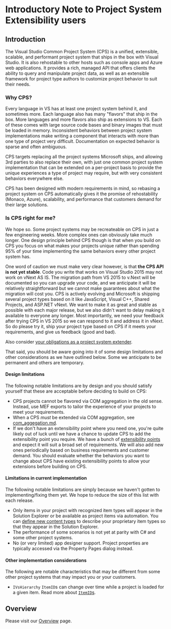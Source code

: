 Introductory Note to Project System Extensibility users
=======================================================

Introduction
------------

The Visual Studio Common Project System (CPS) is a unified, extensible,
scalable, and performant project system that ships in the box with Visual
Studio. It is also rehostable to other hosts such as console apps and
Azure web applications. It provides a rich, managed API that offers clients
the ability to query and manipulate project data, as well as an extensible 
framework for project type authors to customize project behavior to suit 
their needs.

### Why CPS?

Every language in VS has at least one project system behind it, and sometimes
more. Each language also has many "flavors" that ship in the box. More
languages and more flavors also ship as extensions to VS. Each of these
comes with large source code bases and binary images that must be loaded
in memory. Inconsistent behaviors between project system implementations
make writing a component that interacts with more than one type of project
very difficult. Documentation on expected behavior is sparse and often
ambiguous.

CPS targets replacing all the project systems Microsoft ships, and allowing
3rd parties to also replace their own, with just one common project system
implementation that can be extended on a per-project basis to provide the
unique experiences a type of project may require, but with very consistent
behaviors everywhere else.

CPS has been designed with modern requirements in mind, so rebasing a
project system on CPS automatically gives it the promise of rehostability
(Monaco, Azure), scalability, and performance that customers demand for
their large solutions.

### Is CPS right for me?

We hope so. Some project systems may be recreateable on CPS in just a few
engineering weeks. More complex ones can obviously take much longer. One
design principle behind CPS though is that when you build on CPS you focus
on what makes your projects unique rather than spending 95% of your time
implementing the same behaviors every other project system has.

One word of caution we must make very clear however, is that **the CPS
API is not yet stable**. Code you write that works on Visual Studio 2015 may
not work on vNext AS IS. The migration path from VS 2015 to v.Next will
be documented so you can upgrade your code, and we anticipate it will
be relatively straightforward but we cannot make guarantees about what
the migration will cost you. CPS is actively evolving and Microsoft is
shipping several project types based on it like JavaScript, Visual C++, Shared 
Projects, and ASP.NET vNext. We want to make it as great and stable as possible
with each major release, but we also didn't want to delay making it available
to everyone any longer. Most importantly, we need your feedback after
trying CPS in VS 2015 so we can respond to it and address it in vNext. So
do please try it, ship your project type based on CPS if it meets your
requirements, and give us feedback (good and bad).

Also consider [your obligations as a project system extender](obligations.md).

That said, you should be aware going into it of some design limitations
and other considerations as we have outlined below. Some we anticipate to
be permanent and others are temporary. 

#### Design limitations

The following notable limitations are by design and you should satisfy
yourself that these are acceptable before deciding to build on CPS:

- CPS projects cannot be flavored via COM aggregation in the old sense. Instead,
  use MEF exports to tailor the experience of your projects to meet your requirements.
- When a CPS _must_ be extended via COM aggregation, see [com_aggegation.md](../extensibility/com_aggegation.md).
- If we don't have an extensibility point where you need one, you're quite 
  likely out of luck until we have a chance to update CPS to add the 
  extensibility point you require. We have a bunch of [extensibility points](../extensibility/index.md) 
  and expect it will suit a broad set of requirements. We will also add new 
  ones periodically based on business requirements and customer demand. You 
  should evaluate whether the behaviors you want to change about CPS have 
  existing extensibility points to allow your extensions before building on 
  CPS.

#### Limitations in current implementation

The following notable limitations are simply because we haven't gotten
to implementing/fixing them yet. We hope to reduce the size of this list
with each release.

- Only items in your project with recognized item types will appear in 
  the Solution Explorer or be available as project items via automation. 
  You can [define new content types](../extensibility/custom_item_types.md) 
  to describe your proprietary item types so that they appear in the 
  Solution Explorer.
- The performance of some scenarios is not yet at parity with C# and some 
  other project systems.
- No (or very limited) app designer support. Project properties are typically 
  accessed via the Property Pages dialog instead.

#### Other implementation considerations

The following are notable characteristics that may be different from some
other project systems that may impact you or your customers.

- `IVsHierarchy` `ItemID`s can change over time while a project is loaded 
  for a given item. Read more about [`ItemID`s](ItemIDs.md).

Overview
--------

Please visit our [Overview](index.md) page.

